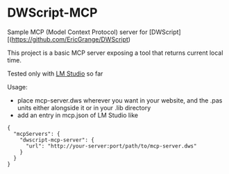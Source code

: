 # DWScript-MCP

Sample MCP (Model Context Protocol) server for [DWScript][(https://github.com/EricGrange/DWScript)

This project is a basic MCP server exposing a tool that returns current local time.

Tested only with [LM Studio](https://lmstudio.ai/) so far

Usage:
* place mcp-server.dws wherever you want in your website, and the .pas units either alongside it or in your .lib directory
* add an entry in mcp.json of LM Studio like 

```
{
  "mcpServers": {
    "dwscript-mcp-server": {
      "url": "http://your-server:port/path/to/mcp-server.dws"
    }
  }
}
```